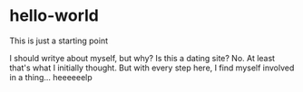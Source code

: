 # hello-world
This is just a starting point

I should writye about myself, but why? Is this a dating site? No.
At least that's what I initially thought. But with every step here, I find myself involved in a thing... heeeeeelp
